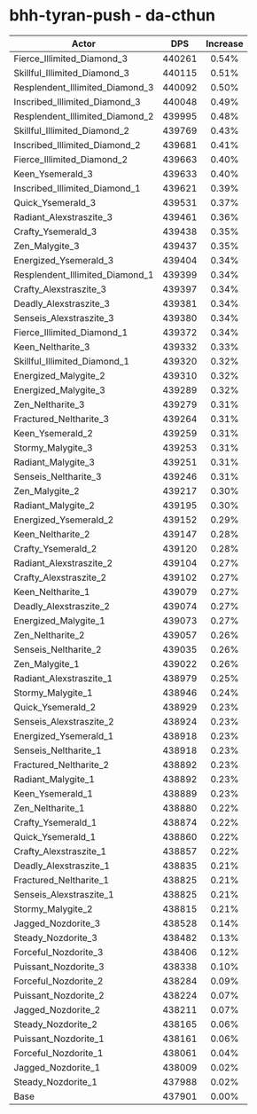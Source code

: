 # bhh-tyran-push - da-cthun
| Actor | DPS | Increase |
|---|:---:|:---:|
|Fierce_Illimited_Diamond_3|440261|0.54%|
|Skillful_Illimited_Diamond_3|440115|0.51%|
|Resplendent_Illimited_Diamond_3|440092|0.50%|
|Inscribed_Illimited_Diamond_3|440048|0.49%|
|Resplendent_Illimited_Diamond_2|439995|0.48%|
|Skillful_Illimited_Diamond_2|439769|0.43%|
|Inscribed_Illimited_Diamond_2|439681|0.41%|
|Fierce_Illimited_Diamond_2|439663|0.40%|
|Keen_Ysemerald_3|439633|0.40%|
|Inscribed_Illimited_Diamond_1|439621|0.39%|
|Quick_Ysemerald_3|439531|0.37%|
|Radiant_Alexstraszite_3|439461|0.36%|
|Crafty_Ysemerald_3|439438|0.35%|
|Zen_Malygite_3|439437|0.35%|
|Energized_Ysemerald_3|439404|0.34%|
|Resplendent_Illimited_Diamond_1|439399|0.34%|
|Crafty_Alexstraszite_3|439397|0.34%|
|Deadly_Alexstraszite_3|439381|0.34%|
|Senseis_Alexstraszite_3|439380|0.34%|
|Fierce_Illimited_Diamond_1|439372|0.34%|
|Keen_Neltharite_3|439332|0.33%|
|Skillful_Illimited_Diamond_1|439320|0.32%|
|Energized_Malygite_2|439310|0.32%|
|Energized_Malygite_3|439289|0.32%|
|Zen_Neltharite_3|439279|0.31%|
|Fractured_Neltharite_3|439264|0.31%|
|Keen_Ysemerald_2|439259|0.31%|
|Stormy_Malygite_3|439253|0.31%|
|Radiant_Malygite_3|439251|0.31%|
|Senseis_Neltharite_3|439246|0.31%|
|Zen_Malygite_2|439217|0.30%|
|Radiant_Malygite_2|439195|0.30%|
|Energized_Ysemerald_2|439152|0.29%|
|Keen_Neltharite_2|439147|0.28%|
|Crafty_Ysemerald_2|439120|0.28%|
|Radiant_Alexstraszite_2|439104|0.27%|
|Crafty_Alexstraszite_2|439102|0.27%|
|Keen_Neltharite_1|439079|0.27%|
|Deadly_Alexstraszite_2|439074|0.27%|
|Energized_Malygite_1|439073|0.27%|
|Zen_Neltharite_2|439057|0.26%|
|Senseis_Neltharite_2|439035|0.26%|
|Zen_Malygite_1|439022|0.26%|
|Radiant_Alexstraszite_1|438979|0.25%|
|Stormy_Malygite_1|438946|0.24%|
|Quick_Ysemerald_2|438929|0.23%|
|Senseis_Alexstraszite_2|438924|0.23%|
|Energized_Ysemerald_1|438918|0.23%|
|Senseis_Neltharite_1|438918|0.23%|
|Fractured_Neltharite_2|438892|0.23%|
|Radiant_Malygite_1|438892|0.23%|
|Keen_Ysemerald_1|438889|0.23%|
|Zen_Neltharite_1|438880|0.22%|
|Crafty_Ysemerald_1|438874|0.22%|
|Quick_Ysemerald_1|438860|0.22%|
|Crafty_Alexstraszite_1|438857|0.22%|
|Deadly_Alexstraszite_1|438835|0.21%|
|Fractured_Neltharite_1|438825|0.21%|
|Senseis_Alexstraszite_1|438825|0.21%|
|Stormy_Malygite_2|438815|0.21%|
|Jagged_Nozdorite_3|438528|0.14%|
|Steady_Nozdorite_3|438482|0.13%|
|Forceful_Nozdorite_3|438406|0.12%|
|Puissant_Nozdorite_3|438338|0.10%|
|Forceful_Nozdorite_2|438284|0.09%|
|Puissant_Nozdorite_2|438224|0.07%|
|Jagged_Nozdorite_2|438211|0.07%|
|Steady_Nozdorite_2|438165|0.06%|
|Puissant_Nozdorite_1|438161|0.06%|
|Forceful_Nozdorite_1|438061|0.04%|
|Jagged_Nozdorite_1|438009|0.02%|
|Steady_Nozdorite_1|437988|0.02%|
|Base|437901|0.00%|
